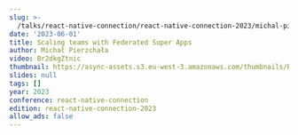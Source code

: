 ```yaml
---
slug: >-
  /talks/react-native-connection/react-native-connection-2023/michal-pierzchala-scaling-teams-with-federated-super-apps
date: '2023-06-01'
title: Scaling teams with Federated Super Apps
author: Michał Pierzchała
video: Br2dkgZtnic
thumbnail: https://async-assets.s3.eu-west-3.amazonaws.com/thumbnails/Br2dkgZtnic.jpg
slides: null
tags: []
year: 2023
conference: react-native-connection
edition: react-native-connection-2023
allow_ads: false
---
```

